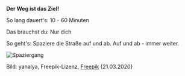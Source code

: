 **Der Weg ist das Ziel!**

So lang dauert's: 10 - 60 Minuten

Das brauchst du: Nur dich

So geht's: Spaziere die Straße auf und ab. Auf und ab - immer weiter.

![Spaziergang](https://image.freepik.com/fotos-kostenlos/maedchen-spazieren-waehrend-der-morgendlichen-sportpraxis_1163-3024.jpg)

Bild: yanalya, Freepik-Lizenz, [Freepik](https://de.freepik.com/fotos-kostenlos/maedchen-spazieren-waehrend-der-morgendlichen-sportpraxis_1282063.htm#page=1&query=Spazieren%20stadt&position=3) {21.03.2020}
